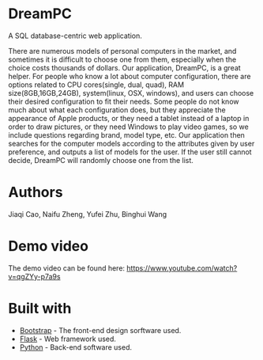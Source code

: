 # DreamPC
A SQL database-centric web application.

There are numerous models of personal computers in the market, and sometimes it is difficult to choose one from them,
especially when the choice costs thousands of dollars. Our application, DreamPC, is a great helper. 
For people who know a lot about computer configuration, there are options related to CPU cores(single, dual, quad), 
RAM size(8GB,16GB,24GB), system(linux, OSX, windows), and users can choose their desired configuration to fit their needs. 
Some people do not know much about what each configuration does, but they appreciate the appearance of Apple products, 
or they need a tablet instead of a laptop in order to draw pictures, or they need Windows to play video games, 
so we include questions regarding brand, model type, etc. 
Our application then searches for the computer models according to the attributes given by user preference, 
and outputs a list of models for the user. If the user still cannot decide, DreamPC will randomly choose one from the list.

# Authors
Jiaqi Cao, Naifu Zheng, Yufei Zhu, Binghui Wang

# Demo video
The demo video can be found here: https://www.youtube.com/watch?v=qgZYy-p7a9s

# Built with
* [Bootstrap](https://getbootstrap.com) - The front-end design sorftware used.
* [Flask](https://flask.palletsprojects.com/en/2.0.x/) - Web framework used.
* [Python](https://www.python.org) - Back-end software used.
